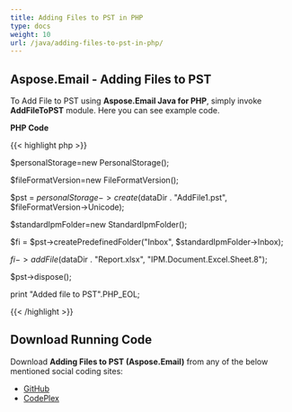 ```yaml
---
title: Adding Files to PST in PHP
type: docs
weight: 10
url: /java/adding-files-to-pst-in-php/
---
```


## **Aspose.Email - Adding Files to PST**
To Add File to PST using **Aspose.Email Java for PHP**, simply invoke **AddFileToPST** module. Here you can see example code.

**PHP Code**

{{< highlight php >}}

 $personalStorage=new PersonalStorage();

$fileFormatVersion=new FileFormatVersion();

$pst = $personalStorage->create($dataDir . "AddFile1.pst", $fileFormatVersion->Unicode);

$standardIpmFolder=new StandardIpmFolder();

$fi = $pst->createPredefinedFolder("Inbox", $standardIpmFolder->Inbox);

$fi->addFile($dataDir . "Report.xlsx", "IPM.Document.Excel.Sheet.8");

$pst->dispose();

print "Added file to PST".PHP_EOL;

{{< /highlight >}}
## **Download Running Code**
Download **Adding Files to PST (Aspose.Email)** from any of the below mentioned social coding sites:

- [GitHub](https://github.com/aspose-email/Aspose.Email-for-Java/blob/master/Plugins/Aspose_Email_Java_for_PHP/src/aspose/email/ProgrammingOutlook/WorkingWithOutlookPersonalStorage/AddFileToPST.php)
- [CodePlex](https://asposeemailjavaphp.codeplex.com/SourceControl/latest#src/aspose/email/ProgrammingOutlook/WorkingWithOutlookPersonalStorage/AddFileToPST.php)
